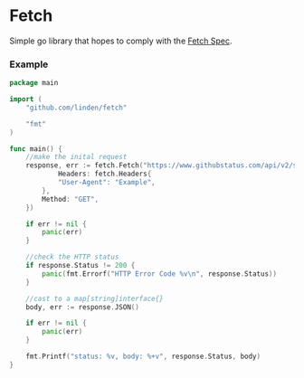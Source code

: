 # Fetch
Simple go library that hopes to comply with the [Fetch Spec](https://fetch.spec.whatwg.org/).

### Example

```go
package main

import (
	"github.com/linden/fetch"

	"fmt"
)

func main() {
	//make the inital request
	response, err := fetch.Fetch("https://www.githubstatus.com/api/v2/status.json", fetch.Options{
        	Headers: fetch.Headers{
			"User-Agent": "Example",
		},
		Method: "GET",
	})

	if err != nil {
		panic(err)
	}

	//check the HTTP status
	if response.Status != 200 {
		panic(fmt.Errorf("HTTP Error Code %v\n", response.Status))
	}

	//cast to a map[string]interface{}
	body, err := response.JSON()

	if err != nil {
		panic(err)
	}

	fmt.Printf("status: %v, body: %+v", response.Status, body)
}
```
